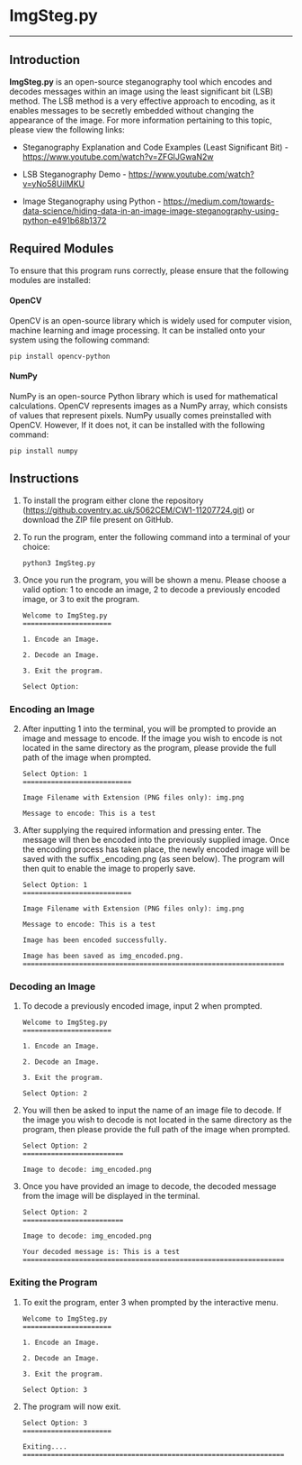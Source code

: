 # ImgSteg.py

-----

## Introduction

**ImgSteg.py** is an open-source steganography tool which encodes and decodes messages within an image using the least significant bit (LSB) method. The LSB method is a very effective approach to encoding, as it enables messages to be secretly embedded without changing the appearance of the image. For more information pertaining to this topic, please view the following links:

- Steganography Explanation and Code Examples (Least Significant Bit) - https://www.youtube.com/watch?v=ZFGlJGwaN2w

- LSB Steganography Demo - https://www.youtube.com/watch?v=yNo58UiIMKU

- Image Steganography using Python - https://medium.com/towards-data-science/hiding-data-in-an-image-image-steganography-using-python-e491b68b1372

## Required Modules

To ensure that this program runs correctly, please ensure that the following modules are installed:

#### OpenCV

OpenCV is an open-source library which is widely used for computer vision, machine learning and image processing. It can be installed onto your system using the following command:

```shell
pip install opencv-python
```


#### NumPy

NumPy is an open-source Python library which is used for mathematical calculations. OpenCV represents images as a NumPy array, which consists of values that represent pixels. NumPy usually comes preinstalled with OpenCV. However, If it does not, it can be installed with the following command:

```shell
pip install numpy
```


## Instructions

1. To install the program either clone the repository (https://github.coventry.ac.uk/5062CEM/CW1-11207724.git) or download the ZIP file present on GitHub. 


2. To run the program, enter the following command into a terminal of your choice:

   ```Shell
   python3 ImgSteg.py
   ```


3. Once you run the program, you will be shown a menu. Please choose a valid option: 1 to encode an image, 2 to decode a previously encoded image, or 3 to exit the program. 

   ```
   Welcome to ImgSteg.py
   ======================
   
   1. Encode an Image.
   
   2. Decode an Image.
   
   3. Exit the program.
   
   Select Option:
   ```

### Encoding an Image
   
2. After inputting 1 into the terminal, you will be prompted to provide an image and message to encode. If the image you wish to encode is not located in the same directory as the program, please provide the full path of the image when prompted.  

   ```
   Select Option: 1
   ===========================
   
   Image Filename with Extension (PNG files only): img.png
   
   Message to encode: This is a test
   ```

3. After supplying the required information and pressing enter. The message will then be encoded into the previously supplied image. Once the encoding process has taken place, the newly encoded image will be saved with the suffix _encoding.png (as seen below). The program will then quit to enable the image to properly save. 

   ```
   Select Option: 1
   ===========================
   
   Image Filename with Extension (PNG files only): img.png
   
   Message to encode: This is a test
   
   Image has been encoded successfully.
   
   Image has been saved as img_encoded.png.
   =================================================================
   ```

### Decoding an Image

1. To decode a previously encoded image, input 2 when prompted.

   ```
   Welcome to ImgSteg.py
   ======================

   1. Encode an Image.

   2. Decode an Image.

   3. Exit the program.

   Select Option: 2
   ```

2. You will then be asked to input the name of an image file to decode. If the image you wish to decode is not located in the same directory as the program, then please provide the full path of the image when prompted.

   ```
   Select Option: 2
   =========================
   
   Image to decode: img_encoded.png
   ```
   
3. Once you have provided an image to decode, the decoded message from the image will be displayed in the terminal. 
   
   ```
   Select Option: 2
   =========================
   
   Image to decode: img_encoded.png
   
   Your decoded message is: This is a test
   =================================================================
   ```

### Exiting the Program

1. To exit the program, enter 3 when prompted by the interactive menu.

   ```
   Welcome to ImgSteg.py
   ======================
   
   1. Encode an Image.
               
   2. Decode an Image.
               
   3. Exit the program.
               
   Select Option: 3
   ```

2. The program will now exit.

   ```
   Select Option: 3
   ======================
   
   Exiting....
   =================================================================
   ```











